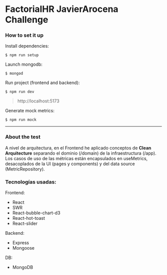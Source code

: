 # FactorialHR JavierArocena Challenge

### How to set it up

Install dependencies:

`$ npm run setup`

Launch mongodb:

`$ mongod`

Run project (frontend and backend):

`$ npm run dev`

> http://localhost:5173

Generate mock metrics:

`$ npm run mock`

---

### About the test

A nivel de arquitectura, en el Frontend he aplicado conceptos de **Clean Arquitecture** separando el dominio (/domain) de la infraestructura (/app). Los casos de uso de las métricas están encapsulados en useMetrics, desacoplados de la UI (pages y components) y del data source (MetricRepository).

### Tecnologías usadas:

Frontend:

- React
- SWR
- React-bubble-chart-d3
- React-hot-toast
- React-slider

Backend:

- Express
- Mongoose

DB:

- MongoDB
